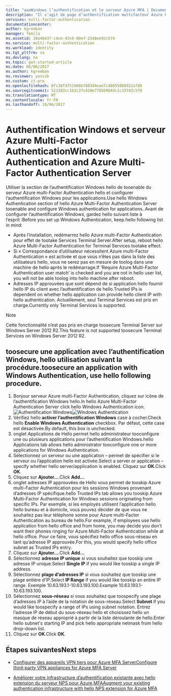 ```yaml
---
title: "aaaWindows l’authentification et le serveur Azure MFA | Documents Microsoft"
description: "Il s’agit de page d’authentification multifacteur Azure hello qui va vous aider à déployer l’authentification Windows et le serveur Azure multi-Factor Authentication."
services: multi-factor-authentication
documentationcenter: 
author: kgremban
manager: femila
ms.assetid: 19a4043f-c4ce-43c0-80e7-2548ee92cb74
ms.service: multi-factor-authentication
ms.workload: identity
ms.tgt_pltfrm: na
ms.devlang: na
ms.topic: get-started-article
ms.date: 06/06/2017
ms.author: kgremban
ms.reviewer: yossib
ms.custom: it-pro
ms.openlocfilehash: 0fc38fd751966bf883d4eae7c48055988922af80
ms.sourcegitcommit: 523283cc1b3c37c428e77850964dc1c33742c5f0
ms.translationtype: MT
ms.contentlocale: fr-FR
ms.lasthandoff: 10/06/2017
---
```

# <a name="windows-authentication-and-azure-multi-factor-authentication-server"></a><span data-ttu-id="2a7e1-103">Authentification Windows et serveur Azure Multi-Factor Authentication</span><span class="sxs-lookup"><span data-stu-id="2a7e1-103">Windows Authentication and Azure Multi-Factor Authentication Server</span></span>
<span data-ttu-id="2a7e1-104">Utiliser la section de l’authentification Windows hello de tooenable du serveur Azure multi-Factor Authentication hello et configurer l’authentification Windows pour les applications.</span><span class="sxs-lookup"><span data-stu-id="2a7e1-104">Use hello Windows Authentication section of hello Azure Multi-Factor Authentication Server tooenable and configure Windows authentication for applications.</span></span> <span data-ttu-id="2a7e1-105">Avant de configurer l’authentification Windows, gardez hello suivant liste à l’esprit :</span><span class="sxs-lookup"><span data-stu-id="2a7e1-105">Before you set up Windows Authentication, keep hello following list in mind:</span></span>

* <span data-ttu-id="2a7e1-106">Après l’installation, redémarrez hello Azure multi-Factor Authentication pour effet de tootake Services Terminal Server.</span><span class="sxs-lookup"><span data-stu-id="2a7e1-106">After setup, reboot hello Azure Multi-Factor Authentication for Terminal Services tootake effect.</span></span>
* <span data-ttu-id="2a7e1-107">Si « Correspondance d’utilisateur nécessitent Azure multi-Factor Authentication » est activée et que vous n’êtes pas dans la liste des utilisateurs hello, vous ne serez pas en mesure de toolog dans une machine de hello après le redémarrage.</span><span class="sxs-lookup"><span data-stu-id="2a7e1-107">If ‘Require Azure Multi-Factor Authentication user match’ is checked and you are not in hello user list, you will not be able toolog into hello machine after reboot.</span></span>
* <span data-ttu-id="2a7e1-108">Adresses IP approuvées que sont dépend de si application hello fournir hello IP du client avec l’authentification de hello.</span><span class="sxs-lookup"><span data-stu-id="2a7e1-108">Trusted IPs is dependent on whether hello application can provide hello client IP with hello authentication.</span></span> <span data-ttu-id="2a7e1-109">Actuellement, seul Terminal Services est pris en charge.</span><span class="sxs-lookup"><span data-stu-id="2a7e1-109">Currently only Terminal Services is supported.</span></span>  

> [!NOTE]
> <span data-ttu-id="2a7e1-110">Cette fonctionnalité n’est pas pris en charge toosecure Terminal Server sur Windows Server 2012 R2.</span><span class="sxs-lookup"><span data-stu-id="2a7e1-110">This feature is not supported toosecure Terminal Services on Windows Server 2012 R2.</span></span>

## <a name="toosecure-an-application-with-windows-authentication-use-hello-following-procedure"></a><span data-ttu-id="2a7e1-111">toosecure une application avec l’authentification Windows, hello utilisation suivant la procédure.</span><span class="sxs-lookup"><span data-stu-id="2a7e1-111">toosecure an application with Windows Authentication, use hello following procedure.</span></span>
1. <span data-ttu-id="2a7e1-112">Bonjour serveur Azure multi-Factor Authentication, cliquez sur icône de l’authentification Windows hello.</span><span class="sxs-lookup"><span data-stu-id="2a7e1-112">In hello Azure Multi-Factor Authentication Server click hello Windows Authentication icon.</span></span>
   <span data-ttu-id="2a7e1-113">![Authentification Windows](./media/multi-factor-authentication-get-started-server-windows/windowsauth.png)</span><span class="sxs-lookup"><span data-stu-id="2a7e1-113">![Windows Authentication](./media/multi-factor-authentication-get-started-server-windows/windowsauth.png)</span></span>
2. <span data-ttu-id="2a7e1-114">Vérifiez hello **activer l’authentification Windows** case à cocher.</span><span class="sxs-lookup"><span data-stu-id="2a7e1-114">Check hello **Enable Windows Authentication** checkbox.</span></span> <span data-ttu-id="2a7e1-115">Par défaut, cette case est désactivée.</span><span class="sxs-lookup"><span data-stu-id="2a7e1-115">By default, this box is unchecked.</span></span>
3. <span data-ttu-id="2a7e1-116">onglet Applications de Hello permet hello administrateur tooconfigure une ou plusieurs applications pour l’authentification Windows.</span><span class="sxs-lookup"><span data-stu-id="2a7e1-116">hello Applications tab allows hello administrator tooconfigure one or more applications for Windows Authentication.</span></span>
4. <span data-ttu-id="2a7e1-117">Sélectionnez un serveur ou une application – permet de spécifier si le serveur ou l’application hello est activée.</span><span class="sxs-lookup"><span data-stu-id="2a7e1-117">Select a server or application – specify whether hello server/application is enabled.</span></span> <span data-ttu-id="2a7e1-118">Cliquez sur **OK**.</span><span class="sxs-lookup"><span data-stu-id="2a7e1-118">Click **OK**.</span></span>
5. <span data-ttu-id="2a7e1-119">Cliquez sur **Ajouter…**.</span><span class="sxs-lookup"><span data-stu-id="2a7e1-119">Click **Add…**</span></span>
6. <span data-ttu-id="2a7e1-120">onglet adresses IP approuvées de Hello vous permet de tooskip Azure multi-Factor Authentication pour les sessions Windows provenant d’adresses IP spécifique.</span><span class="sxs-lookup"><span data-stu-id="2a7e1-120">hello Trusted IPs tab allows you tooskip Azure Multi-Factor Authentication for Windows sessions originating from specific IPs.</span></span> <span data-ttu-id="2a7e1-121">Par exemple, si les employés utilisent l’application hello hello bureau et à domicile, vous pouvez décider de que vous ne souhaitez pas leur téléphone sonne pour Azure multi-Factor Authentication au bureau de hello.</span><span class="sxs-lookup"><span data-stu-id="2a7e1-121">For example, if employees use hello application from hello office and from home, you may decide you don't want their phones ringing for Azure Multi-Factor Authentication while at hello office.</span></span> <span data-ttu-id="2a7e1-122">Pour ce faire, vous spécifiez hello office sous-réseau en tant qu’adresse IP approuvée.</span><span class="sxs-lookup"><span data-stu-id="2a7e1-122">For this, you would specify hello office subnet as Trusted IPs entry.</span></span>
7. <span data-ttu-id="2a7e1-123">Cliquez sur **Ajouter…**.</span><span class="sxs-lookup"><span data-stu-id="2a7e1-123">Click **Add…**</span></span>
8. <span data-ttu-id="2a7e1-124">Sélectionnez **adresse IP unique** si vous souhaitez que tooskip une adresse IP unique.</span><span class="sxs-lookup"><span data-stu-id="2a7e1-124">Select **Single IP** if you would like tooskip a single IP address.</span></span>
9. <span data-ttu-id="2a7e1-125">Sélectionnez **plage d’adresses IP** si vous souhaitez que tooskip une plage entière d’IP.</span><span class="sxs-lookup"><span data-stu-id="2a7e1-125">Select **IP Range** if you would like tooskip an entire IP range.</span></span> <span data-ttu-id="2a7e1-126">Exemple 10.63.193.1-10.63.193.100.</span><span class="sxs-lookup"><span data-stu-id="2a7e1-126">Example 10.63.193.1-10.63.193.100.</span></span>
10. <span data-ttu-id="2a7e1-127">Sélectionnez **sous-réseau** si vous souhaitez que toospecify une plage d’adresses IP à l’aide de la notation de sous-réseau.</span><span class="sxs-lookup"><span data-stu-id="2a7e1-127">Select **Subnet** if you would like toospecify a range of IPs using subnet notation.</span></span> <span data-ttu-id="2a7e1-128">Entrez l’adresse IP de début du sous-réseau hello et choisissez hello un masque de réseau approprié à partir de la liste déroulante de hello.</span><span class="sxs-lookup"><span data-stu-id="2a7e1-128">Enter hello subnet's starting IP and pick hello appropriate netmask from hello drop-down list.</span></span>
11. <span data-ttu-id="2a7e1-129">Cliquez sur **OK**.</span><span class="sxs-lookup"><span data-stu-id="2a7e1-129">Click **OK**.</span></span>

## <a name="next-steps"></a><span data-ttu-id="2a7e1-130">Étapes suivantes</span><span class="sxs-lookup"><span data-stu-id="2a7e1-130">Next steps</span></span>

- [<span data-ttu-id="2a7e1-131">Configurer des appareils VPN tiers pour Azure MFA Server</span><span class="sxs-lookup"><span data-stu-id="2a7e1-131">Configure third-party VPN appliances for Azure MFA Server</span></span>](multi-factor-authentication-advanced-vpn-configurations.md)

- [<span data-ttu-id="2a7e1-132">Améliorer votre infrastructure d’authentification existante avec hello extension du serveur NPS pour Azure MFA</span><span class="sxs-lookup"><span data-stu-id="2a7e1-132">Augment your existing authentication infrastructure with hello NPS extension for Azure MFA</span></span>](multi-factor-authentication-nps-extension.md)
